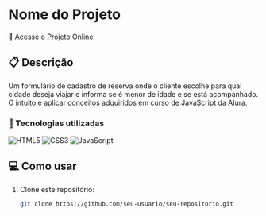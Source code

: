 # Nome do Projeto

[🔗 Acesse o Projeto Online](https://formulario-reserva-html-css-js.vercel.app)

## 📋 Descrição

Um formulário de cadastro de reserva onde o cliente escolhe para qual cidade deseja viajar e informa se é menor de idade e se está acompanhado. O intuito é aplicar conceitos adquiridos em curso de JavaScript da Alura.

### 🧰 Tecnologias utilizadas

![HTML5](https://img.shields.io/badge/HTML5-E34F26?style=for-the-badge&logo=html5&logoColor=white)
![CSS3](https://img.shields.io/badge/CSS3-1572B6?style=for-the-badge&logo=css3&logoColor=white)
![JavaScript](https://img.shields.io/badge/JavaScript-F7DF1E?style=for-the-badge&logo=javascript&logoColor=black)


## 💻 Como usar

1. Clone este repositório:
   ```bash
   git clone https://github.com/seu-usuario/seu-repositorio.git
